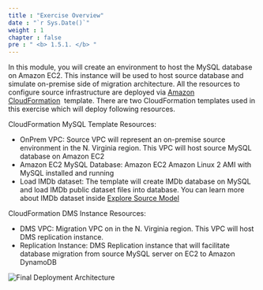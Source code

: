 ```yaml
---
title : "Exercise Overview"
date : "`r Sys.Date()`"
weight : 1
chapter : false
pre : " <b> 1.5.1. </b> "
---
```


In this module, you will create an environment to host the MySQL database on Amazon EC2. This instance will be used to host source database and simulate on-premise side of migration architecture. All the resources to configure source infrastructure are deployed via [Amazon CloudFormation](https://aws.amazon.com/cloudformation/)  template. There are two CloudFormation templates used in this exercise which will deploy following resources.

CloudFormation MySQL Template Resources:

- OnPrem VPC: Source VPC will represent an on-premise source environment in the N. Virginia region. This VPC will host source MySQL database on Amazon EC2
- Amazon EC2 MySQL Database: Amazon EC2 Amazon Linux 2 AMI with MySQL installed and running
- Load IMDb dataset: The template will create IMDb database on MySQL and load IMDb public dataset files into database. You can learn more about IMDb dataset inside [Explore Source Model](https://catalog.workshops.aws/dynamodb-labs/en-US/hands-on-labs/rdbms-migration/migration-chapter03)

CloudFormation DMS Instance Resources:

- DMS VPC: Migration VPC on in the N. Virginia region. This VPC will host DMS replication instance.
- Replication Instance: DMS Replication instance that will facilitate database migration from source MySQL server on EC2 to Amazon DynamoDB

![Final Deployment Architecture](https://static.us-east-1.prod.workshops.aws/public/c768eb2c-360b-491e-8422-bfd253e11581/static/images/migration-environment.png)
